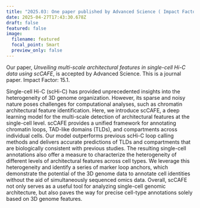 ```yaml
---
title: "2025.03: One paper published by Advanced Science ( Impact Factor: 15.1)"
date: 2025-04-27T17:43:30.678Z
draft: false
featured: false
image:
  filename: featured
  focal_point: Smart
  preview_only: false
---
```

Our paper, *Unveiling multi-scale architectural features in single-cell Hi-C data using scCAFE*, is accepted by Advanced Science. This is a journal paper.  Impact Factor: 15.1.

Single-cell Hi-C (scHi-C) has provided unprecedented insights into the heterogeneity of 3D genome organization. However, its sparse and noisy nature poses challenges for computational analyses, such as chromatin architectural feature identification. Here, we introduce scCAFE, a deep learning model for the multi-scale detection of architectural features at the single-cell level. scCAFE provides a unified framework for annotating chromatin loops, TAD-like domains (TLDs), and compartments across individual cells. Our model outperforms previous scHi-C loop calling methods and delivers accurate predictions of TLDs and compartments that are biologically consistent with previous studies. The resulting single-cell annotations also offer a measure to characterize the heterogeneity of different levels of architectural features across cell types. We leverage this heterogeneity and identify a series of marker loop anchors, which demonstrate the potential of the 3D genome data to annotate cell identities without the aid of simultaneously sequenced omics data. Overall, scCAFE not only serves as a useful tool for analyzing single-cell genomic architecture, but also paves the way for precise cell-type annotations solely based on 3D genome features.